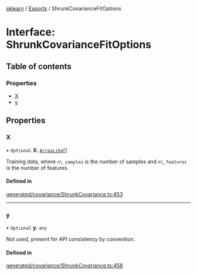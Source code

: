 [sklearn](../readme.md) / [Exports](../modules.md) / ShrunkCovarianceFitOptions

# Interface: ShrunkCovarianceFitOptions

## Table of contents

### Properties

- [X](ShrunkCovarianceFitOptions.md#x)
- [y](ShrunkCovarianceFitOptions.md#y)

## Properties

### X

• `Optional` **X**: [`ArrayLike`](../modules.md#arraylike)[]

Training data, where `n\_samples` is the number of samples and `n\_features` is the number of features.

#### Defined in

[generated/covariance/ShrunkCovariance.ts:453](https://github.com/transitive-bullshit/scikit-learn-ts/blob/367336a/packages/sklearn/src/generated/covariance/ShrunkCovariance.ts#L453)

___

### y

• `Optional` **y**: `any`

Not used, present for API consistency by convention.

#### Defined in

[generated/covariance/ShrunkCovariance.ts:458](https://github.com/transitive-bullshit/scikit-learn-ts/blob/367336a/packages/sklearn/src/generated/covariance/ShrunkCovariance.ts#L458)
